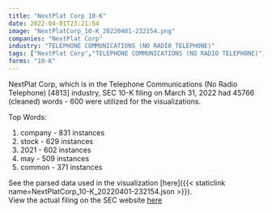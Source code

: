 ```yaml
---
title: "NextPlat Corp 10-K"
date: 2022-04-01T23:21:54
image: "NextPlatCorp_10-K_20220401-232154.png"
companies: "NextPlat Corp"
industry: "TELEPHONE COMMUNICATIONS (NO RADIO TELEPHONE)"
tags: ["NextPlat Corp","TELEPHONE COMMUNICATIONS (NO RADIO TELEPHONE)","03-31-2022","10-K"]
forms: "10-K"
---
```

NextPlat Corp, which is in the Telephone Communications (No Radio Telephone) [4813] industry, SEC 10-K filing on March 31, 2022 had 45766 (cleaned) words - 600 were utilized for the visualizations.

Top Words:
1. company - 831 instances
2. stock - 629 instances
3. 2021 - 602 instances
4. may - 509 instances
5. common - 371 instances


See the parsed data used in the visualization [here]({{< staticlink name=NextPlatCorp_10-K_20220401-232154.json >}}).  
View the actual filing on the SEC website [here](https://www.sec.gov/Archives/edgar/data/1058307/0001493152-22-008346.txt)